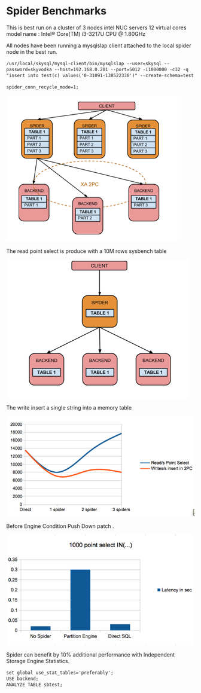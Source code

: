 
# Spider Benchmarks

This is best run on a cluster of 3 nodes intel NUC servers 12 virtual cores model name	: Intel® Core(TM) i3-3217U CPU @ 1.80GHz


All nodes have been running a mysqlslap client attached to the local spider node in the best run.


```
/usr/local/skysql/mysql-client/bin/mysqlslap --user=skysql --password=skyvodka --host=192.168.0.201 --port=5012 -i1000000 -c32 -q "insert into test(c) values('0-31091-138522330')" --create-schema=test
```

`spider_conn_recycle_mode=1;`


![spbench4](../../../.gitbook/assets/spider-benchmarks/+image/spbench4.png "spbench4")


The read point select is produce with a 10M rows sysbench table


![spbench5](../../../.gitbook/assets/spider-benchmarks/+image/spbench5.png "spbench5")


The write insert a single string into a memory table


![spbench6](../../../.gitbook/assets/spider-benchmarks/+image/spbench6.png "spbench6")


Before Engine Condition Push Down patch .


![benchspider7](../../../.gitbook/assets/spider-benchmarks/+image/benchspider7.png "benchspider7")


Spider can benefit by 10% additional performance with Independent Storage Engine Statistics.


```
set global use_stat_tables='preferably';
USE backend; 
ANALYZE TABLE sbtest;
```
